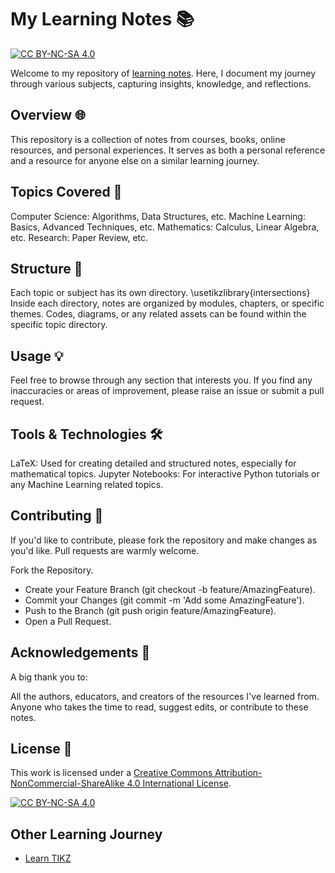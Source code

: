 # My Learning Notes 📚

[![CC BY-NC-SA 4.0][cc-by-nc-sa-shield]][cc-by-nc-sa]

Welcome to my repository of [learning notes](https://github.com/cauliyang/learning_notes/blob/main/scinote-2023-08-11.pdf).
Here, I document my journey through various subjects, capturing insights, knowledge, and reflections.

## Overview 🌐

This repository is a collection of notes from courses, books, online resources, and personal experiences.
It serves as both a personal reference and a resource for anyone else on a similar learning journey.

## Topics Covered 📌

Computer Science: Algorithms, Data Structures, etc.
Machine Learning: Basics, Advanced Techniques, etc.
Mathematics: Calculus, Linear Algebra, etc.
Research: Paper Review, etc.

## Structure 📂

Each topic or subject has its own directory.
\usetikzlibrary{intersections}
Inside each directory, notes are organized by modules, chapters, or specific themes.
Codes, diagrams, or any related assets can be found within the specific topic directory.

## Usage 💡

Feel free to browse through any section that interests you.
If you find any inaccuracies or areas of improvement, please raise an issue or submit a pull request.

## Tools & Technologies 🛠

LaTeX: Used for creating detailed and structured notes, especially for mathematical topics.
Jupyter Notebooks: For interactive Python tutorials or any Machine Learning related topics.

## Contributing 🤝

If you'd like to contribute, please fork the repository and make changes as you'd like. Pull requests are warmly welcome.

Fork the Repository.

- Create your Feature Branch (git checkout -b feature/AmazingFeature).
- Commit your Changes (git commit -m 'Add some AmazingFeature').
- Push to the Branch (git push origin feature/AmazingFeature).
- Open a Pull Request.

## Acknowledgements 🙏

A big thank you to:

All the authors, educators, and creators of the resources I've learned from.
Anyone who takes the time to read, suggest edits, or contribute to these notes.

## License 📜

This work is licensed under a
[Creative Commons Attribution-NonCommercial-ShareAlike 4.0 International License][cc-by-nc-sa].

[![CC BY-NC-SA 4.0][cc-by-nc-sa-image]][cc-by-nc-sa]

[cc-by-nc-sa]: http://creativecommons.org/licenses/by-nc-sa/4.0/
[cc-by-nc-sa-image]: https://licensebuttons.net/l/by-nc-sa/4.0/88x31.png
[cc-by-nc-sa-shield]: https://img.shields.io/badge/License-CC%20BY--NC--SA%204.0-lightgrey.svg?style=for-the-badge

## Other Learning Journey

- [Learn TIKZ](https://github.com/cauliyang/learn_tikz)
